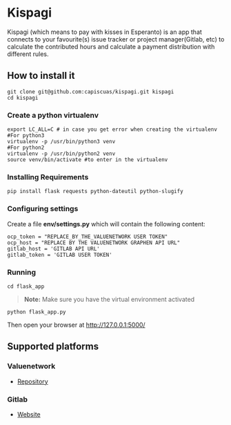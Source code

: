 # Kispagi
Kispagi (which means to pay with kisses in Esperanto) is an app that connects to your favourite(s) issue tracker or project manager(Gitlab, etc) to calculate the contributed hours and calculate a payment distribution with different rules.

## How to install it
    git clone git@github.com:capiscuas/kispagi.git kispagi
    cd kispagi

### Create a python virtualenv
    export LC_ALL=C # in case you get error when creating the virtualenv
    #For python3
    virtualenv -p /usr/bin/python3 venv
    #For python2
    virtualenv -p /usr/bin/python2 venv
    source venv/bin/activate #to enter in the virtualenv

### Installing Requirements
    pip install flask requests python-dateutil python-slugify

### Configuring settings
Create a file **env/settings.py** which will contain the following content:

    ocp_token = "REPLACE_BY_THE_VALUENETWORK USER TOKEN"
    ocp_host = "REPLACE BY THE VALUENETWORK GRAPHEN API URL"
    gitlab_host = 'GITLAB API URL'
    gitlab_token = 'GITLAB USER TOKEN'

### Running
    cd flask_app
> **Note:**
> Make sure you have the virtual environment activated


    python flask_app.py
Then open your browser at http://127.0.0.1:5000/

## Supported platforms
### Valuenetwork
* [<i class="icon-refresh"></i> Repository](https://github.com/FreedomCoop/valuenetwork/)
### Gitlab
* [<i class="icon-file"></i> Website](https://about.gitlab.com/)
